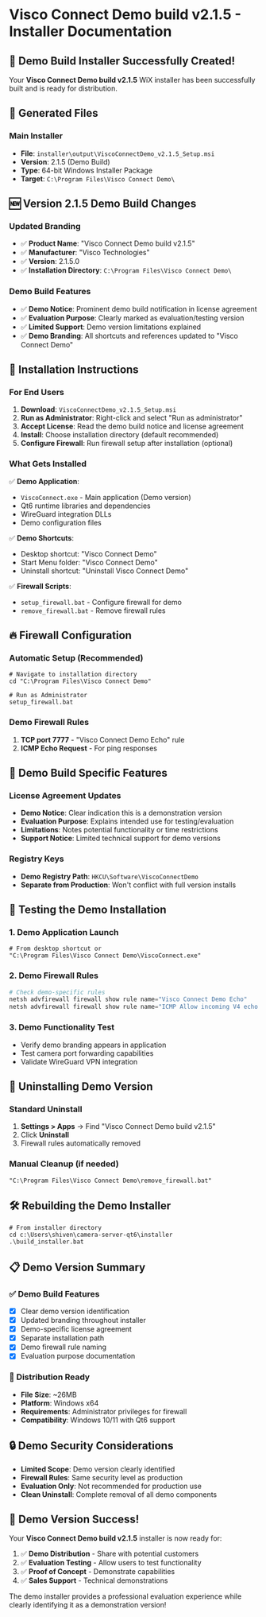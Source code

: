 # Visco Connect Demo build v2.1.5 - Installer Documentation

## 🎉 Demo Build Installer Successfully Created!

Your **Visco Connect Demo build v2.1.5** WiX installer has been successfully built and is ready for distribution.

## 📁 Generated Files

### Main Installer
- **File**: `installer\output\ViscoConnectDemo_v2.1.5_Setup.msi`
- **Version**: 2.1.5 (Demo Build)
- **Type**: 64-bit Windows Installer Package
- **Target**: `C:\Program Files\Visco Connect Demo\`

## 🆕 Version 2.1.5 Demo Build Changes

### Updated Branding
- ✅ **Product Name**: "Visco Connect Demo build v2.1.5"
- ✅ **Manufacturer**: "Visco Technologies"
- ✅ **Version**: 2.1.5.0
- ✅ **Installation Directory**: `C:\Program Files\Visco Connect Demo\`

### Demo Build Features
- ✅ **Demo Notice**: Prominent demo build notification in license agreement
- ✅ **Evaluation Purpose**: Clearly marked as evaluation/testing version
- ✅ **Limited Support**: Demo version limitations explained
- ✅ **Demo Branding**: All shortcuts and references updated to "Visco Connect Demo"

## 🚀 Installation Instructions

### For End Users

1. **Download**: `ViscoConnectDemo_v2.1.5_Setup.msi`
2. **Run as Administrator**: Right-click and select "Run as administrator"
3. **Accept License**: Read the demo build notice and license agreement
4. **Install**: Choose installation directory (default recommended)
5. **Configure Firewall**: Run firewall setup after installation (optional)

### What Gets Installed

✅ **Demo Application**:
- `ViscoConnect.exe` - Main application (Demo version)
- Qt6 runtime libraries and dependencies
- WireGuard integration DLLs
- Demo configuration files

✅ **Demo Shortcuts**:
- Desktop shortcut: "Visco Connect Demo"
- Start Menu folder: "Visco Connect Demo"
- Uninstall shortcut: "Uninstall Visco Connect Demo"

✅ **Firewall Scripts**:
- `setup_firewall.bat` - Configure firewall for demo
- `remove_firewall.bat` - Remove firewall rules

## 🔥 Firewall Configuration

### Automatic Setup (Recommended)
```batch
# Navigate to installation directory
cd "C:\Program Files\Visco Connect Demo"

# Run as Administrator
setup_firewall.bat
```

### Demo Firewall Rules
1. **TCP port 7777** - "Visco Connect Demo Echo" rule
2. **ICMP Echo Request** - For ping responses

## 🎯 Demo Build Specific Features

### License Agreement Updates
- **Demo Notice**: Clear indication this is a demonstration version
- **Evaluation Purpose**: Explains intended use for testing/evaluation
- **Limitations**: Notes potential functionality or time restrictions
- **Support Notice**: Limited technical support for demo versions

### Registry Keys
- **Demo Registry Path**: `HKCU\Software\ViscoConnectDemo`
- **Separate from Production**: Won't conflict with full version installs

## 🧪 Testing the Demo Installation

### 1. Demo Application Launch
```batch
# From desktop shortcut or
"C:\Program Files\Visco Connect Demo\ViscoConnect.exe"
```

### 2. Demo Firewall Rules
```powershell
# Check demo-specific rules
netsh advfirewall firewall show rule name="Visco Connect Demo Echo"
netsh advfirewall firewall show rule name="ICMP Allow incoming V4 echo request"
```

### 3. Demo Functionality Test
- Verify demo branding appears in application
- Test camera port forwarding capabilities
- Validate WireGuard VPN integration

## 🔄 Uninstalling Demo Version

### Standard Uninstall
1. **Settings > Apps** → Find "Visco Connect Demo build v2.1.5"
2. Click **Uninstall**
3. Firewall rules automatically removed

### Manual Cleanup (if needed)
```batch
"C:\Program Files\Visco Connect Demo\remove_firewall.bat"
```

## 🛠 Rebuilding the Demo Installer

```batch
# From installer directory
cd c:\Users\shiven\camera-server-qt6\installer
.\build_installer.bat
```

## 📋 Demo Version Summary

### ✅ Demo Build Features
- [x] Clear demo version identification
- [x] Updated branding throughout installer
- [x] Demo-specific license agreement
- [x] Separate installation path
- [x] Demo firewall rule naming
- [x] Evaluation purpose documentation

### 🎯 Distribution Ready
- **File Size**: ~26MB
- **Platform**: Windows x64
- **Requirements**: Administrator privileges for firewall
- **Compatibility**: Windows 10/11 with Qt6 support

## 🔒 Demo Security Considerations

- **Limited Scope**: Demo version clearly identified
- **Firewall Rules**: Same security level as production
- **Evaluation Only**: Not recommended for production use
- **Clean Uninstall**: Complete removal of all demo components

## 🎉 Demo Version Success!

Your **Visco Connect Demo build v2.1.5** installer is now ready for:

1. ✅ **Demo Distribution** - Share with potential customers
2. ✅ **Evaluation Testing** - Allow users to test functionality  
3. ✅ **Proof of Concept** - Demonstrate capabilities
4. ✅ **Sales Support** - Technical demonstrations

The demo installer provides a professional evaluation experience while clearly identifying it as a demonstration version!
